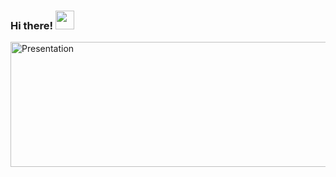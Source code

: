 ### Hi there! <img src="https://raw.githubusercontent.com/MartinHeinz/MartinHeinz/master/wave.gif" width="30px">
<img src="presentation.svg" width="800" height="200" alt="Presentation">

